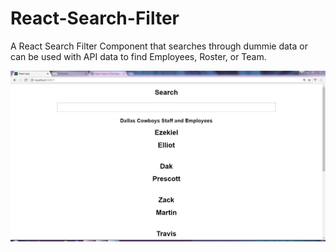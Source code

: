 # React-Search-Filter
A React Search Filter Component that searches through dummie data or can be used with API data to find Employees, Roster, or Team.

![Alt text](/searchbar.JPG?raw=true)
